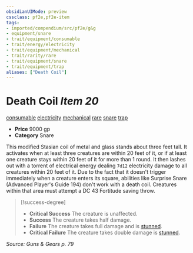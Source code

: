 ```yaml
---
obsidianUIMode: preview
cssclass: pf2e,pf2e-item
tags:
- imported/compendium/src/pf2e/g&g
- equipment/snare
- trait/equipment/consumable
- trait/energy/electricity
- trait/equipment/mechanical
- trait/rarity/rare
- trait/equipment/snare
- trait/equipment/trap
aliases: ["Death Coil"]
---
```

# Death Coil *Item 20*  
[consumable](consumable.md)  [electricity](electricity.md)  [mechanical](mechanical.md)  [rare](rare.md)  [snare](snare.md)  [trap](trap.md)  

- **Price** 9000 gp
- **Category** Snare

This modified Stasian coil of metal and glass stands about three feet tall. It activates when at least three creatures are within 20 feet of it, or if at least one creature stays within 20 feet of it for more than 1 round. It then lashes out with a torrent of electrical energy dealing `7d12` electricity damage to all creatures within 20 feet of it. Due to the fact that it doesn't trigger immediately when a creature enters its square, abilities like Surprise Snare (Advanced Player's Guide 194) don't work with a death coil. Creatures within that area must attempt a DC 43 Fortitude saving throw.

> [!success-degree] 
> - **Critical Success** The creature is unaffected.
> - **Success** The creature takes half damage.
> - **Failure** The creature takes full damage and is [stunned](conditions.md#Stunned).
> - **Critical Failure** The creature takes double damage is [stunned](conditions.md#Stunned).

*Source: Guns & Gears p. 79*